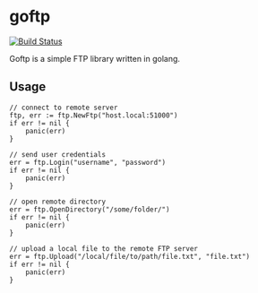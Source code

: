 # goftp
[![Build Status](https://travis-ci.org/martinr92/goftp.svg?branch=master)](https://travis-ci.org/martinr92/goftp)

Goftp is a simple FTP library written in golang.

## Usage
```golang
// connect to remote server
ftp, err := ftp.NewFtp("host.local:51000")
if err != nil {
    panic(err)
}

// send user credentials
err = ftp.Login("username", "password")
if err != nil {
    panic(err)
}

// open remote directory
err = ftp.OpenDirectory("/some/folder/")
if err != nil {
    panic(err)
}

// upload a local file to the remote FTP server
err = ftp.Upload("/local/file/to/path/file.txt", "file.txt")
if err != nil {
    panic(err)
}
```
